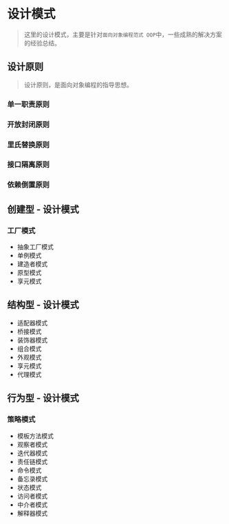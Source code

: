 # 设计模式

> 这里的设计模式，主要是针对`面向对象编程范式 OOP`中，一些成熟的解决方案的经验总结。

## 设计原则

> 设计原则，是面向对象编程的指导思想。

### 单一职责原则

<!--@include: ./items/srp.md-->

### 开放封闭原则

<!--@include: ./items/ocp.md-->

### 里氏替换原则

<!--@include: ./items/lsp.md-->

### 接口隔离原则

<!--@include: ./items/isp.md-->

### 依赖倒置原则

<!--@include: ./items/dip.md-->

## 创建型 - 设计模式

### 工厂模式

<!--@include: ./items/pattern/factory.md-->

- 抽象工厂模式
- 单例模式
- 建造者模式
- 原型模式
- 享元模式

## 结构型 - 设计模式

- 适配器模式
- 桥接模式
- 装饰器模式
- 组合模式
- 外观模式
- 享元模式
- 代理模式

## 行为型 - 设计模式

### 策略模式

<!--@include: ./items/pattern/strategy.md-->

- 模板方法模式
- 观察者模式
- 迭代器模式
- 责任链模式
- 命令模式
- 备忘录模式
- 状态模式
- 访问者模式
- 中介者模式
- 解释器模式

